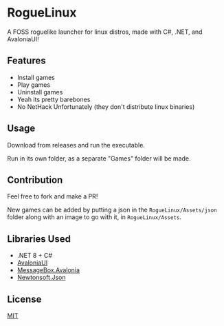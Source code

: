 # RogueLinux

A FOSS roguelike launcher for linux distros, made with C#, .NET, and AvaloniaUI!

## Features

* Install games
* Play games
* Uninstall games
* Yeah its pretty barebones
* No NetHack Unfortunately (they don't distribute linux binaries)

## Usage

Download from releases and run the executable.
 
Run in its own folder, as a separate "Games" folder will be made.

## Contribution

Feel free to fork and make a PR!

New games can be added by putting a json in the `RogueLinux/Assets/json` folder along with an image to go with it, in `RogueLinux/Assets`.


## Libraries Used

* .NET 8 + C#
* [AvaloniaUI](https://github.com/AvaloniaUI/Avalonia)
* [MessageBox.Avalonia](https://github.com/AvaloniaCommunity/MessageBox.Avalonia)
* [Newtonsoft.Json](https://newtonsoft.com/json)

## License

[MIT](https://choosealicense.com/licenses/mit/)